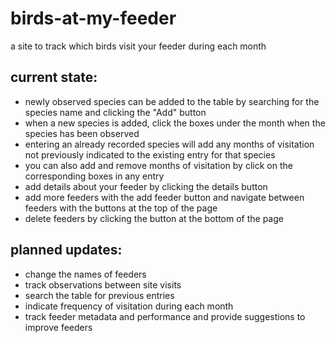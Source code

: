 # birds-at-my-feeder
a site to track which birds visit your feeder during each month

<h2>current state:</h2>
<ul>
  <li>newly observed species can be added to the table by searching for the species name and clicking the "Add" button</li>
  <li>when a new species is added, click the boxes under the month when the species has been observed</li>
  <li>entering an already recorded species will add any months of visitation not previously indicated to the existing entry for that species</li>
  <li>you can also add and remove months of visitation by click on the corresponding boxes in any entry</li>
  <li>add details about your feeder by clicking the details button</li>
  <li>add more feeders with the add feeder button and navigate between feeders with the buttons at the top of the page</li>
  <li>delete feeders by clicking the button at the bottom of the page</li>
</ul>

<h2>planned updates:</h2>
<ul>
  <li>change the names of feeders</li>
  <li>track observations between site visits</li>
  <li>search the table for previous entries</li>
  <li>indicate frequency of visitation during each month</li>
  <li>track feeder metadata and performance and provide suggestions to improve feeders</li>
</ul>
